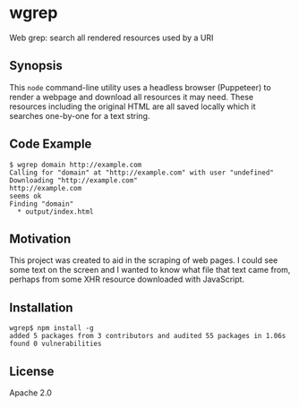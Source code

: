 # wgrep

Web grep: search all rendered resources used by a URI

## Synopsis

This `node` command-line utility uses a headless browser (Puppeteer) to render
a webpage and download all resources it may need. These resources including the
original HTML are all saved locally which it searches one-by-one for a text
string.

## Code Example

	$ wgrep domain http://example.com
	Calling for "domain" at "http://example.com" with user "undefined"
	Downloading "http://example.com"
	http://example.com
	seems ok
	Finding "domain"
	  * output/index.html

## Motivation

This project was created to aid in the scraping of web pages. I could see some
text on the screen and I wanted to know what file that text came from, perhaps
from some XHR resource downloaded with JavaScript.

## Installation

	wgrep$ npm install -g
	added 5 packages from 3 contributors and audited 55 packages in 1.06s
	found 0 vulnerabilities

## License

Apache 2.0
